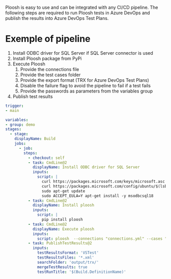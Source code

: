 Ploosh is easy to use and can be integrated with any CI/CD pipeline. 
The following steps are required to run Ploosh tests in Azure DevOps and publish the results into Azure DevOps Test Plans.

# Exemple of pipeline

1. Install ODBC driver for SQL Server if SQL Server connector is used
2. Install Ploosh package from PyPi
3. Execute Ploosh
    1. Provide the connections file
    2. Provide the test cases folder
    3. Provide the export format (TRX for Azure DevOps Test Plans)
    4. Disable the failure flag to avoid the pipeline to fail if a test fails
    5. Provide the passwords as parameters from the variables group
4. Publish test results

```yaml
trigger:
- main

variables:
- group: demo
stages:
  - stage: 
    displayName: Build
    jobs:
      - job: 
        steps:
          - checkout: self
          - task: CmdLine@2
            displayName: Install ODBC driver for SQL Server
            inputs:
              script: |
                curl https://packages.microsoft.com/keys/microsoft.asc | sudo tee /etc/apt/trusted.gpg.d/microsoft.asc
                curl https://packages.microsoft.com/config/ubuntu/$(lsb_release -rs)/prod.list | sudo tee /etc/apt/sources.list.d/mssql-release.list
                sudo apt-get update
                sudo ACCEPT_EULA=Y apt-get install -y msodbcsql18
          - task: CmdLine@2
            displayName: Install ploosh
            inputs:
              script: |
                pip install ploosh
          - task: CmdLine@2
            displayName: Execute ploosh
            inputs:
              script: ploosh  --connections "connections.yml" --cases "test_cases" --export "TRX" --failure False --p_mysql_password_db "$(mysql_password)" --p_mssql_password_db "$(mssql_password)" --p_postgresql_password_db "$(postgresql_password)"
          - task: PublishTestResults@2
            inputs:
              testResultsFormat: 'VSTest'
              testResultsFiles: '*.xml'
              searchFolder: 'output/trx/'
              mergeTestResults: true
              testRunTitle: '$(Build.DefinitionName)'
```